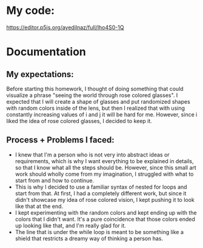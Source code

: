 # My code:
https://editor.p5js.org/ayedilnaz/full/lho4S0-1Q

# Documentation
## My expectations: 
Before starting this homework, I thought of doing something that could visualize a phrase "seeing the world through rose colored glasses".
I expected that I will create a shape of glasses and put randomized shapes with random colors inside of the lens, but then I realized that with using constantly
increasing values of i and j it will be hard for me. However, since i liked the idea of rose colored glasses, I decided to keep it.

## Process + Problems I faced:
- I knew that I'm a person who is not very into abstract ideas or requirements, which is why I want everything to be explained in details, so that I know what all
the steps should be. However, since this small art work should wholly come from my imagination, I struggled with what to start from and how to continue.
- This is why I decided to use a familiar syntax of nested for loops and start from that. At first, I had a completely different work, but since it didn't showcase my
idea of rose colored vision, I kept pushing it to look like that at the end. 
- I kept experimenting with the random colors and kept ending up with the colors that I didn't want. It's a pure coincidence that those colors ended up looking like
that, and I'm really glad for it.
- The line that is under the while loop is meant to be something like a shield that restricts a dreamy way of thinking a person has.
